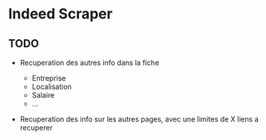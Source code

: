 # Indeed Scraper

## TODO

- Recuperation des autres info dans la fiche
    - Entreprise
    - Localisation
    - Salaire
    - ...

- Recuperation des info sur les autres pages, avec une limites de X liens a recuperer